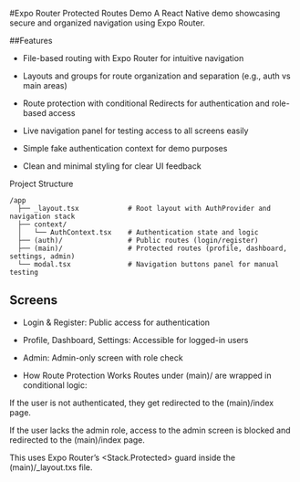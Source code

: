 #Expo Router Protected Routes Demo
A React Native demo showcasing secure and organized navigation using Expo Router.

##Features

- File-based routing with Expo Router for intuitive navigation

- Layouts and groups for route organization and separation (e.g., auth vs main areas)

- Route protection with conditional Redirects for authentication and role-based access

- Live navigation panel for testing access to all screens easily

- Simple fake authentication context for demo purposes

- Clean and minimal styling for clear UI feedback

Project Structure

```
/app
  ├── _layout.tsx            # Root layout with AuthProvider and navigation stack
  ├── context/
  │   └── AuthContext.tsx    # Authentication state and logic
  ├── (auth)/                # Public routes (login/register)
  ├── (main)/                # Protected routes (profile, dashboard, settings, admin)
  └── modal.tsx              # Navigation buttons panel for manual testing
```

## Screens

- Login & Register: Public access for authentication

- Profile, Dashboard, Settings: Accessible for logged-in users

- Admin: Admin-only screen with role check

- How Route Protection Works
  Routes under (main)/ are wrapped in conditional logic:

If the user is not authenticated, they get redirected to the (main)/index page.

If the user lacks the admin role, access to the admin screen is blocked and redirected to the (main)/index page.

This uses Expo Router’s <Stack.Protected> guard inside the (main)/\_layout.txs file.
